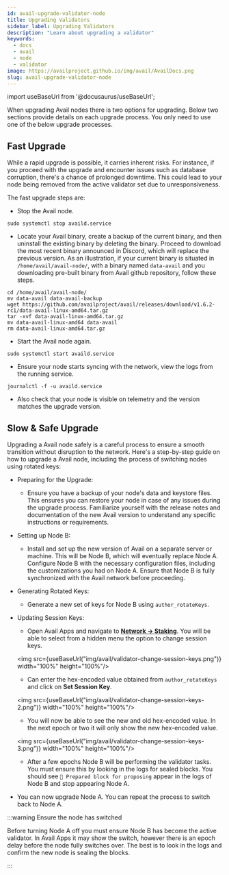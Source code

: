 ```yaml
---
id: avail-upgrade-validator-node
title: Upgrading Validators
sidebar_label: Upgrading Validators
description: "Learn about upgrading a validator"
keywords:
  - docs
  - avail
  - node
  - validator
image: https://availproject.github.io/img/avail/AvailDocs.png
slug: avail-upgrade-validator-node
---
```

import useBaseUrl from '@docusaurus/useBaseUrl';

When upgrading Avail nodes there is two options for upgrading. Below two sections provide details on each upgrade process. You only need to use one of the below upgrade processes.

## Fast Upgrade

While a rapid upgrade is possible, it carries inherent risks. For instance, if you proceed with the upgrade and encounter issues such as database corruption, there's a chance of prolonged downtime. This could lead to your node being removed from the active validator set due to unresponsiveness.

The fast upgrade steps are:

- Stop the Avail node.
```
sudo systemctl stop availd.service
```

- Locate your Avail binary, create a backup of the current binary, and then uninstall the existing binary by deleting the binary. Proceed to download the most recent binary announced in Discord, which will replace the previous version. 
As an illustration, if your current binary is situated in `/home/avail/avail-node/`, with a binary named `data-avail` and you downloading pre-built binary from Avail github repository, follow these steps.
```
cd /home/avail/avail-node/
mv data-avail data-avail-backup
wget https://github.com/availproject/avail/releases/download/v1.6.2-rc1/data-avail-linux-amd64.tar.gz
tar -xvf data-avail-linux-amd64.tar.gz
mv data-avail-linux-amd64 data-avail
rm data-avail-linux-amd64.tar.gz
```

- Start the Avail node again.
```
sudo systemctl start availd.service
```

- Ensure your node starts syncing with the network, view the logs from the running service.
```
journalctl -f -u availd.service
```

- Also check that your node is visible on telemetry and the version matches the upgrade version.


## Slow & Safe Upgrade

Upgrading a Avail node safely is a careful process to ensure a smooth transition without disruption to the network. Here's a step-by-step guide on how to upgrade a Avail node, 
including the process of switching nodes using rotated keys:

- Preparing for the Upgrade:

	- Ensure you have a backup of your node's data and keystore files. This ensures you can restore your node in case of any issues during the upgrade process.
	Familiarize yourself with the release notes and documentation of the new Avail version to understand any specific instructions or requirements.
	
- Setting up Node B:
	- Install and set up the new version of Avail on a separate server or machine. This will be Node B, which will eventually replace Node A. Configure Node B with the 
	necessary configuration files, including the customizations you had on Node A. Ensure that Node B is fully synchronized with the Avail network before proceeding.

- Generating Rotated Keys:
	- Generate a new set of keys for Node B using `author_rotateKeys`. 

- Updating Session Keys:
	- Open Avail Apps and navigate to [**Network &rarr; Staking**](https://testnet.avail.tools/#/staking/actions). You will be able to select from a hidden menu the option 
	to change session keys.

	 <img src={useBaseUrl("img/avail/validator-change-session-keys.png")} width="100%" height="100%"/>

	- Can enter the hex-encoded value obtained from `author_rotateKeys` and click on **Set Session Key**.
	
	 <img src={useBaseUrl("img/avail/validator-change-session-keys-2.png")} width="100%" height="100%"/>

	- You will now be able to see the new and old hex-encoded value. In the next epoch or two it will only show the new hex-encoded 
	value.

	 <img src={useBaseUrl("img/avail/validator-change-session-keys-3.png")} width="100%" height="100%"/>

	- After a few epochs Node B will be performing the validator tasks. You must ensure this by looking in the logs for sealed blocks. You should see `🎁 Prepared block for proposing` appear
	 in the logs of Node B and stop appearing Node A.


- You can now upgrade Node A. You can repeat the process to switch back to Node A.

:::warning Ensure the node has switched

Before turning Node A off you must ensure Node B has become the active validator. In Avail Apps it may show the switch, however there is an epoch delay before the node 
fully switches over. The best is to look in the logs and confirm the new node is sealing the blocks.

:::

